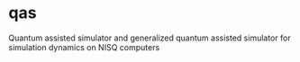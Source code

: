 # qas
Quantum assisted simulator and generalized quantum assisted simulator for simulation dynamics on NISQ computers
